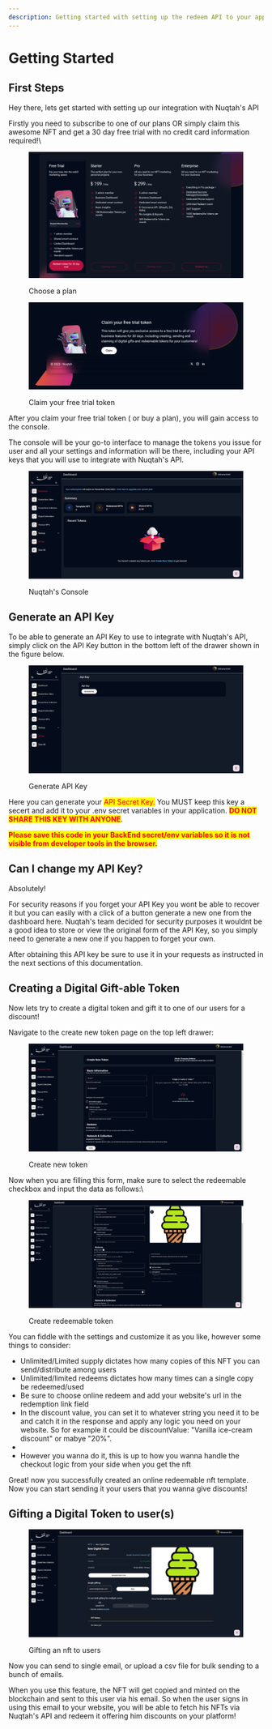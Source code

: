 ```yaml
---
description: Getting started with setting up the redeem API to your app
---
```


# Getting Started

## First Steps

Hey there, lets get started with setting up our integration with Nuqtah's API

Firstly you need to subscribe to one of our plans OR simply claim this awesome NFT and get a 30 day free trial with no credit card information required!\


<figure><img src="../../.gitbook/assets/image (2).png" alt=""><figcaption><p>Choose a plan</p></figcaption></figure>

<figure><img src="../../.gitbook/assets/image (1) (1).png" alt=""><figcaption><p>Claim your free trial token</p></figcaption></figure>

After you claim your free trial token ( or buy a plan), you will gain access to the console.&#x20;

The console will be your go-to interface to manage the tokens you issue for user and all your settings and information will be there, including your API keys that  you will use to integrate with Nuqtah's API.



<figure><img src="../../.gitbook/assets/image (3).png" alt=""><figcaption><p>Nuqtah's Console</p></figcaption></figure>



## Generate an API Key&#x20;

To be able to generate an API Key to use to integrate with Nuqtah's API, simply click on the API Key button in the bottom left of the drawer shown in the figure below.

<figure><img src="../../.gitbook/assets/image (4).png" alt=""><figcaption><p>Generate API Key</p></figcaption></figure>

Here you can generate your <mark style="color:red;">API Secret Key.</mark> You MUST keep this key a secert and add it to your .env secret variables in your application. <mark style="color:red;">**DO NOT SHARE THIS KEY WITH ANYONE**</mark>.&#x20;

<mark style="color:red;">**Please save this code in your BackEnd secret/env variables so it is not visible from developer tools in the browser.**</mark>



## Can I change my API Key?

Absolutely!&#x20;

For security reasons if you forget your API Key you wont be able to recover it but you can easily with a click of a button generate a new one from the dashboard here. Nuqtah's team decided for security purposes it wouldnt be a good idea to store or view the original form of the API Key, so you simply need to generate a new one if you happen to forget your own.

After obtaining this API key be sure to use it in your requests as instructed in the next sections of this documentation.



## Creating a Digital Gift-able Token

Now lets try to create a digital token and gift it to one of our users for a discount!

Navigate to the create new token page on the top left drawer:

<figure><img src="../../.gitbook/assets/image (5).png" alt=""><figcaption><p>Create new token</p></figcaption></figure>

&#x20; Now when you are filling this form, make sure to select the redeemable checkbox and input the data as follows:\


<figure><img src="../../.gitbook/assets/image (7).png" alt=""><figcaption><p>Create redeemable token</p></figcaption></figure>

You can fiddle with the settings and customize it as you like, however some things to consider:

* Unlimited/Limited supply dictates how many copies of this NFT you can send/distribute among users
* Unlimited/limited redeems dictates how many times can a single copy be redeemed/used
* Be sure to choose online redeem and add your website's url in the redemption link field
* In the discount value, you can set it to whatever string you need it to be and catch it in the response and apply any logic you need on your website. So for example it could be discountValue: "Vanilla ice-cream discount" or mabye "20%".&#x20;
*
* However you wanna do it, this is up to how you wanna handle the checkout logic from your side when you get the nft



Great! now you successfully created an online redeemable nft template. Now you can start sending it your users that you wanna give discounts!



## Gifting a Digital Token to user(s)

<figure><img src="../../.gitbook/assets/image (8).png" alt=""><figcaption><p>Gifting an nft to users</p></figcaption></figure>

Now you can send to single email, or upload a csv file for bulk sending to a bunch of emails.

When you use this feature, the NFT will get copied and minted on the blockchain and sent to this user via his email. So when the user signs in using this email to your website, you will be able to fetch his NFTs via Nuqtah's API and redeem it offering him discounts on your platform!

